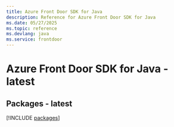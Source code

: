 ```yaml
---
title: Azure Front Door SDK for Java
description: Reference for Azure Front Door SDK for Java
ms.date: 05/27/2025
ms.topic: reference
ms.devlang: java
ms.service: frontdoor
---
```

# Azure Front Door SDK for Java - latest
## Packages - latest
[!INCLUDE [packages](front-door-index.md)]